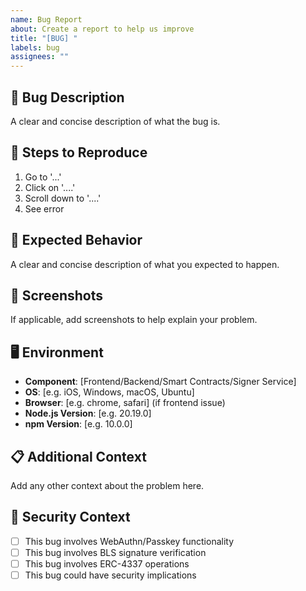 ```yaml
---
name: Bug Report
about: Create a report to help us improve
title: "[BUG] "
labels: bug
assignees: ""
---
```


## 🐛 Bug Description

A clear and concise description of what the bug is.

## 🔄 Steps to Reproduce

1. Go to '...'
2. Click on '....'
3. Scroll down to '....'
4. See error

## 💭 Expected Behavior

A clear and concise description of what you expected to happen.

## 📸 Screenshots

If applicable, add screenshots to help explain your problem.

## 🖥️ Environment

- **Component**: [Frontend/Backend/Smart Contracts/Signer Service]
- **OS**: [e.g. iOS, Windows, macOS, Ubuntu]
- **Browser**: [e.g. chrome, safari] (if frontend issue)
- **Node.js Version**: [e.g. 20.19.0]
- **npm Version**: [e.g. 10.0.0]

## 📋 Additional Context

Add any other context about the problem here.

## 🔐 Security Context

- [ ] This bug involves WebAuthn/Passkey functionality
- [ ] This bug involves BLS signature verification
- [ ] This bug involves ERC-4337 operations
- [ ] This bug could have security implications
